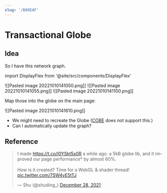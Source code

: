```yaml
---
slug: '/B80EAF'
---
```


# Transactional Globe

## Idea

So I have this network graph.

import DisplayFlex from '@site/src/components/DisplayFlex'

<DisplayFlex>

![[Pasted image 20221010141050.png]]
![[Pasted image 20221010141055.png]]
![[Pasted image 20221010141100.png]]

</DisplayFlex>

Map those into the globe on the main page:

![[Pasted image 20221010141610.png]]

- We might need to recreate the Globe ([COBE](https://cobejs.vercel.app/) does not support this.)
- Can I automatically update the graph?

## Reference

<blockquote class="twitter-tweet"><p lang="en" dir="ltr">I made <a href="https://t.co/I0YSkt5x0R">https://t.co/I0YSkt5x0R</a> a while ago: a 5kB globe lib, and it improved our page performance* by almost 60%.<br/><br/>How is it created? Time for a WebGL &amp; shader thread! <a href="https://t.co/7SW4vE5tTJ">pic.twitter.com/7SW4vE5tTJ</a></p>&mdash; Shu (@shuding_) <a href="https://twitter.com/shuding_/status/1475916082875666441?ref_src=twsrc%5Etfw">December 28, 2021</a></blockquote> <script async src="https://platform.twitter.com/widgets.js" charset="utf-8"></script>
